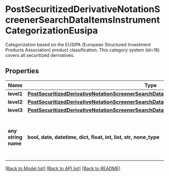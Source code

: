 # PostSecuritizedDerivativeNotationScreenerSearchDataItemsInstrumentCategorizationEusipa

Categorization based on the EUSIPA (European Structured Investment Products Association) product classification. This category system (id=18) covers all securitized derivatives.

## Properties
Name | Type | Description | Notes
------------ | ------------- | ------------- | -------------
**level1** | [**PostSecuritizedDerivativeNotationScreenerSearchDataItemsInstrumentCategorizationDdvLevel1**](PostSecuritizedDerivativeNotationScreenerSearchDataItemsInstrumentCategorizationDdvLevel1.md) |  | [optional] 
**level2** | [**PostSecuritizedDerivativeNotationScreenerSearchDataItemsInstrumentCategorizationEusipaLevel2**](PostSecuritizedDerivativeNotationScreenerSearchDataItemsInstrumentCategorizationEusipaLevel2.md) |  | [optional] 
**level3** | [**PostSecuritizedDerivativeNotationScreenerSearchDataItemsInstrumentCategorizationEusipaLevel3**](PostSecuritizedDerivativeNotationScreenerSearchDataItemsInstrumentCategorizationEusipaLevel3.md) |  | [optional] 
**any string name** | **bool, date, datetime, dict, float, int, list, str, none_type** | any string name can be used but the value must be the correct type | [optional]

[[Back to Model list]](../README.md#documentation-for-models) [[Back to API list]](../README.md#documentation-for-api-endpoints) [[Back to README]](../README.md)


